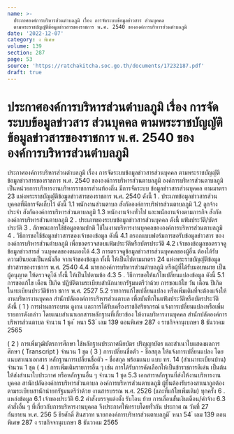 ```yaml
---
name: >-
  ประกาศองค์การบริหารส่วนตำบลภูมิ เรื่อง การจัดระบบข้อมูลข่าวสาร ส่วนบุคคล
  ตามพระราชบัญญัติข้อมูลข่าวสารของราชการ พ.ศ. 2540 ขององค์การบริหารส่วนตำบลภูมิ
date: '2022-12-07'
category: ง พิเศษ
volume: 139
section: 287
page: 53
source: 'https://ratchakitcha.soc.go.th/documents/17232187.pdf'
draft: true
---
```


# ประกาศองค์การบริหารส่วนตำบลภูมิ เรื่อง การจัดระบบข้อมูลข่าวสาร ส่วนบุคคล ตามพระราชบัญญัติข้อมูลข่าวสารของราชการ พ.ศ. 2540 ขององค์การบริหารส่วนตำบลภูมิ

ประกาศองค์การบริหารส่วนตำบลภูมิ เรื่อง การจัดระบบข้อมูลข่าวสารส่วนบุคคล ตามพระราชบัญญัติข้อมูลข่าวสารของราชการ พ.ศ. 2540 ขององค์การบริหารส่วนตาบลภูมิ องค์การบริหารส่วนตาบลภูมิ เป็นหน่วยการบริหารงานบริหารราชการส่วนท้องถิ่น มีการจัดระบบ ข้อมูลข่าวสารส่วนบุคคล ตามมาตรา 23 แห่งพระราชบัญญัติข้อมูลข่าวสารของราชการ พ.ศ. 2540 ดังนี้ 1 . ประเภทข้อมูลข่าวสารส่วนบุคคลที่มีการจัดเก็บไว้ ดังนี้ 1.1 พนักงานส่วนตาบล สังกัดองค์การบริหำรส่วนตาบลภูมิ 1.2 ลูกจ้างประจำ สังกัดองค์การบริหารส่วนตาบลภูมิ 1.3 พนักงานจ้างทั่วไป และพนักงานจ้างตามภารกิจ สังกัดองค์การบริหารส่วนตาบลภูมิ 2 . ประเภทของระบบข้อมูลข่าวสารส่วนบุคคล ดังนี้ แฟ้มประวัติ/บัตรประวัติ 3 . ลักษณะการใช้ข้อมูลตามปกติ ใช้ในงานบริหารงานบุคคลขององค์การบริหารส่วนตาบลภูมิ 4 . วิธีการขอใช้ข้อมูลข่าวสารของเจ้าของข้อมูล ดังนี้ 4.1 กรอกแบบฟอร์มการขอรับข้อมูลข่าวสาร ขององค์การบริหารส่วนตำบลภูมิ เพื่อขอตรวจสอบแฟ้มประวัติหรือบัตรประวัติ 4.2 เจ้าของข้อมูลขอตรวจดูข้อมูลข่าวสารส่ วนบุคคลของตนเองได้ 4.3 การตรวจดูข้อมูลข่าวสารส่วนบุคคลของผู้อื่น ต้องได้รับความยินยอมเป็นหนังสือ จากเจ้าของข้อมูล ทั้งนี้ ให้เป็นไปตามมาตรา 24 แห่งพระราชบัญญัติข้อมูลข่าวสารของราชการ พ.ศ. 2540 4.4 นายกองค์การบริหารส่วนตำบลภูมิ หรือผู้ที่ได้รับมอบหมาย เป็นผู้อนุญาต ให้ตรวจดูได้ ทั้งนี้ ให้เป็นไปตามข้อ 4.3 5 . วิธีการขอให้แก้ไขเปลี่ยนแปลงข้อมูล ดังนี้ 5.1 การขอแก้ไข เดือน ปีเกิด ปฏิบัติตามระเบียบสำนักนายกรัฐมนตรีว่าด้วย การขอแก้ไข วัน เดือน ปีเกิด ในทะเบียนประวัติข้ารา ชการ พ.ศ. 2527 5.2 รายการแก้ไขเปลี่ยนแปลง หรือเพิ่มเติมที่จะต้องแจ้งให้งานบริหารงานบุคคล สำนักปลัดองค์การบริหารส่วนตาบล เพื่อบันทึกในแฟ้มประวัติหรือบัตรประวัติ ดังนี้ ( 1 ) การผ่านการอบรม ดูงาน และการได้รับเครื่องราชอิสริยาภรณ์ แจ้งการเปลี่ยนแปลงหรือเพิ่มรายการดังกล่าว โดยแนบสำเนาเอกสารหลักฐานที่เกี่ยวข้อง ให้งานบริหารงานบุคคล สำนักปลัดองค์การบริหารส่วนตาบล จำนวน 1 ชุด ้ หนา 53 ่ เลม 139 ตอนพิเศษ 287 ง ราชกิจจานุเบกษา 8 ธันวาคม 2565

( 2 ) การเพิ่มวุฒิบัตรการศึกษา ใช้หลักฐานประกาศนียบัตร ปริญญาบัตร และสำเนาใบแสดงผลการศึกษา ( Transcript ) จำนวน 1 ชุด ( 3 ) การเปลี่ยนชื่อตัว - ชื่อสกุล ให้แจ้งการเปลี่ยนแปลง โดยแนบสาเนาเอกสาร หลักฐานการเปลี่ยนชื่อตัว - ชื่อสกุล พร้อมแนบ แบบ ทร. 14 (สำเนาทะเบียนบ้าน) จำนวน 1 ชุด ( 4 ) การเพิ่มเติมรายการอื่น ๆ เช่น การได้รับการคัดเลือกให้เป็นข้าราชการดีเด่น เป็นต้น ให้ส่งสำเนาใบประกาศ หรือหลักฐานอื่น ๆ จำนวน 1 ชุด 5.3 เอกสารหลักฐานที่ส่งให้งานบริหารงานบุคคล สานักปลัดองค์การบริหารส่วนตาบล องค์การบริหารส่วนตาบลภูมิ ผู้ยื่นต้องรับรองสาเนาถูกต้องตามระเบียบสานักนำยกรัฐมนตรีว่าด้วย งานสารบรรณ พ.ศ. 2526 (และที่แก้ไขเพิ่มเติม) ทุกครั้ง 6 . แหล่งข้อมูล 6.1 เจ้าของประวัติ 6.2 คำสั่งบรรจุแต่งตั้ง รับโอน ย้าย การเลื่อนขั้นเงินเดือน/ค่าจ้าง 6.3 คำสั่งอื่น ๆ ที่เกี่ยวกับการบริหารงานบุคคล จึงประกาศให้ทราบโดยทั่วกัน ประกาศ ณ วันที่ 27 กันยายน พ.ศ. 256 5 ธีรศักดิ์ สินสวาท นายกองค์การบริหารส่วนตาบลภูมิ ้ หนา 54 ่ เลม 139 ตอนพิเศษ 287 ง ราชกิจจานุเบกษา 8 ธันวาคม 2565
